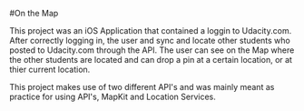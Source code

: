 #On the Map

This project was an iOS Application that contained a loggin to Udacity.com. After correctly logging in, the user and sync
and locate other students who posted to Udacity.com through the API. The user can see on the Map where the other students
are located and can drop a pin at a certain location, or at thier current location.

This project makes use of two different API's and was mainly meant as practice for using API's, MapKit and Location Services.


